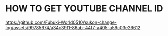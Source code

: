 # HOW TO GET YOUTUBE CHANNEL ID


https://github.com/Fubuki-World0510/sukon-change-log/assets/99785674/a34c39f1-86ab-44f7-a405-a59c03e26612

